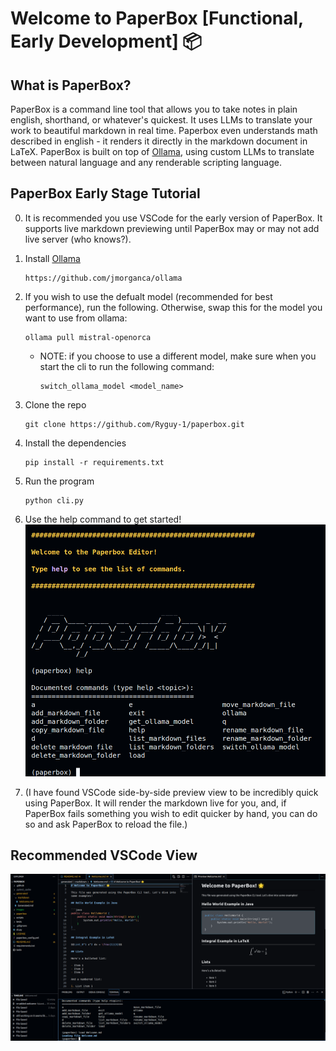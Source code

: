 # Welcome to PaperBox [Functional, Early Development] 📦

## What is PaperBox?

PaperBox is a command line tool that allows you to take notes in plain english, shorthand, or whatever's quickest. It uses LLMs to translate your work to beautiful markdown in real time. Paperbox even understands math described in english - it renders it directly in the markdown document in LaTeX. PaperBox is built on top of [Ollama](https://github.com/jmorganca/ollama), using custom LLMs to translate between natural language and any renderable scripting language.

## PaperBox Early Stage Tutorial

0. It is recommended you use VSCode for the early version of PaperBox. It supports live markdown previewing until PaperBox may or may not add live server (who knows?).
1. Install [Ollama](https://github.com/jmorganca/ollama)
   ```
   https://github.com/jmorganca/ollama
   ```
1. If you wish to use the defualt model (recommended for best performance), run the following. Otherwise, swap this for the model you want to use from ollama:

   ```
   ollama pull mistral-openorca
   ```

   - NOTE: if you choose to use a different model, make sure when you start the cli to run the following command:
     ```
     switch_ollama_model <model_name>
     ```

1. Clone the repo
   ```
   git clone https://github.com/Ryguy-1/paperbox.git
   ```
1. Install the dependencies
   ```
   pip install -r requirements.txt
   ```
1. Run the program
   ```
   python cli.py
   ```
1. Use the help command to get started!
   ![Alt text](images/help.png)

1. (I have found VSCode side-by-side preview view to be incredibly quick using PaperBox. It will render the markdown live for you, and, if PaperBox fails something you wish to edit quicker by hand, you can do so and ask PaperBox to reload the file.)


## Recommended VSCode View
![Recommended View](images/rec-view.png)